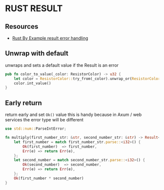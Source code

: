 # RUST RESULT

## Resources

- [Rust By Example result error handling](https://doc.rust-lang.org/rust-by-example/std/result.html)

## Unwrap with default

unwraps and sets a default value if the Result is an error

```rust
pub fn color_to_value(_color: ResistorColor) -> u32 {
    let color = ResistorColor::try_from(_color).unwrap_or(ResistorColor::Black);
    color.int_value()
}
```

## Early return

return early and set `Ok()` value
this is handy because in Axum / web services the error type will be different

```rust
use std::num::ParseIntError;

fn multiply(first_number_str: &str, second_number_str: &str) -> Result<i32, ParseIntError> {
    let first_number = match first_number_str.parse::<i32>() {
        Ok(first_number)  => first_number,
        Err(e) => return Err(e),
    };
    let second_number = match second_number_str.parse::<i32>() {
        Ok(second_number)  => second_number,
        Err(e) => return Err(e),
    };
    Ok(first_number * second_number)
}
```
